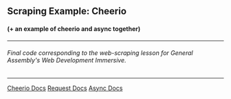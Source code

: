 ## Scraping Example: Cheerio
#### (+ an example of cheerio and async together)
***
###### Final code corresponding to the web-scraping lesson for General Assembly's Web Development Immersive.
***

[Cheerio Docs](https://github.com/cheeriojs/cheerio)
[Request Docs](https://www.npmjs.com/package/request)
[Async Docs](https://github.com/caolan/async)
